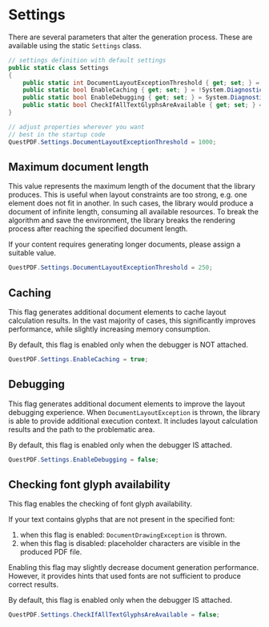 # Settings

There are several parameters that alter the generation process. These are available using the static `Settings` class.

```csharp
// settings definition with default settings
public static class Settings
{
    public static int DocumentLayoutExceptionThreshold { get; set; } = 250;
    public static bool EnableCaching { get; set; } = !System.Diagnostics.Debugger.IsAttached;
    public static bool EnableDebugging { get; set; } = System.Diagnostics.Debugger.IsAttached;
    public static bool CheckIfAllTextGlyphsAreAvailable { get; set; } = System.Diagnostics.Debugger.IsAttached;
}

// adjust properties wherever you want
// best in the startup code
QuestPDF.Settings.DocumentLayoutExceptionThreshold = 1000;
```

## Maximum document length

This value represents the maximum length of the document that the library produces. This is useful when layout constraints are too strong, e.g. one element does not fit in another. In such cases, the library would produce a document of infinite length, consuming all available resources. To break the algorithm and save the environment, the library breaks the rendering process after reaching the specified document length.

If your content requires generating longer documents, please assign a suitable value.

```csharp
QuestPDF.Settings.DocumentLayoutExceptionThreshold = 250;
```

## Caching

This flag generates additional document elements to cache layout calculation results. In the vast majority of cases, this significantly improves performance, while slightly increasing memory consumption.

By default, this flag is enabled only when the debugger is NOT attached.

```csharp
QuestPDF.Settings.EnableCaching = true;
```

## Debugging

This flag generates additional document elements to improve the layout debugging experience. When `DocumentLayoutException` is thrown, the library is able to provide additional execution context. It includes layout calculation results and the path to the problematic area.

By default, this flag is enabled only when the debugger IS attached.

```csharp
QuestPDF.Settings.EnableDebugging = false;
```

## Checking font glyph availability

This flag enables the checking of font glyph availability. 

If your text contains glyphs that are not present in the specified font:
1) when this flag is enabled: `DocumentDrawingException` is thrown. 
2) when this flag is disabled: placeholder characters are visible in the produced PDF file. 

Enabling this flag may slightly decrease document generation performance. However, it provides hints that used fonts are not sufficient to produce correct results.

By default, this flag is enabled only when the debugger IS attached.

```csharp
QuestPDF.Settings.CheckIfAllTextGlyphsAreAvailable = false;
```
